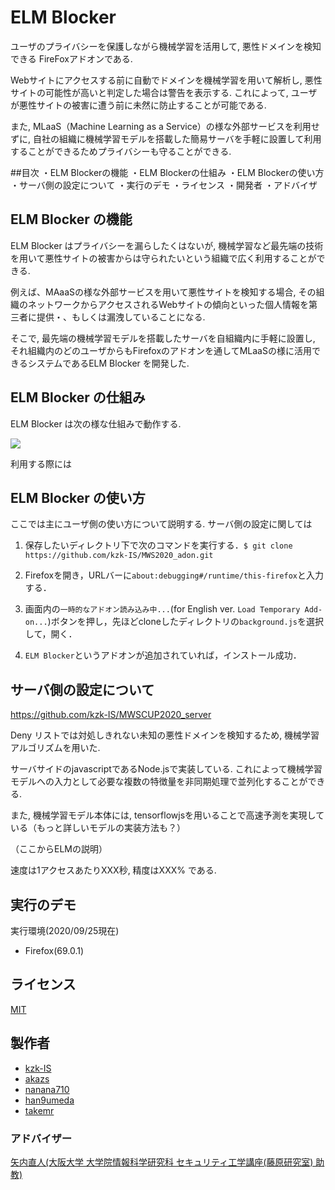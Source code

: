 # ELM Blocker 

ユーザのプライバシーを保護しながら機械学習を活用して, 悪性ドメインを検知できる FireFoxアドオンである.

Webサイトにアクセスする前に自動でドメインを機械学習を用いて解析し, 悪性サイトの可能性が高いと判定した場合は警告を表示する. これによって, ユーザが悪性サイトの被害に遭う前に未然に防止することが可能である.

また, MLaaS（Machine Learning as a Service）の様な外部サービスを利用せずに, 自社の組織に機械学習モデルを搭載した簡易サーバを手軽に設置して利用することができるためプライバシーも守ることができる.

##目次
・ELM Blockerの機能
・ELM Blockerの仕組み
・ELM Blockerの使い方
・サーバ側の設定について
・実行のデモ
・ライセンス
・開発者
・アドバイザ

## ELM Blocker の機能

ELM Blocker はプライバシーを漏らしたくはないが, 機械学習など最先端の技術を用いて悪性サイトの被害からは守られたいという組織で広く利用することができる.

例えば、MAaaSの様な外部サービスを用いて悪性サイトを検知する場合, その組織のネットワークからアクセスされるWebサイトの傾向といった個人情報を第三者に提供・、もしくは漏洩していることになる.

そこで, 最先端の機械学習モデルを搭載したサーバを自組織内に手軽に設置し, それ組織内のどのユーザからもFirefoxのアドオンを通してMLaaSの様に活用できるシステムであるELM Blocker を開発した.


## ELM Blocker の仕組み

ELM Blocker は次の様な仕組みで動作する.

![][systemzentaizu]

[systemzentaizu]:https://github.com/kzk-IS/MWS2020_adon/blob/master/systemzentaizu.jpg

利用する際には

## ELM Blocker の使い方

ここでは主にユーザ側の使い方について説明する. サーバ側の設定に関しては

1. 保存したいディレクトリ下で次のコマンドを実行する．`$ git clone https://github.com/kzk-IS/MWS2020_adon.git`

1. Firefoxを開き，URLバーに`about:debugging#/runtime/this-firefox`と入力する．

1. 画面内の`一時的なアドオン読み込み中...`(for English ver. `Load Temporary Add-on...`)ボタンを押し，先ほどcloneしたディレクトリの`background.js`を選択して，開く．

1. `ELM Blocker`というアドオンが追加されていれば，インストール成功．


## サーバ側の設定について
https://github.com/kzk-IS/MWSCUP2020_server

Deny リストでは対処しきれない未知の悪性ドメインを検知するため, 機械学習アルゴリズムを用いた.

サーバサイドのjavascriptであるNode.jsで実装している. これによって機械学習モデルへの入力として必要な複数の特徴量を非同期処理で並列化することができる.

また, 機械学習モデル本体には, tensorflowjsを用いることで高速予測を実現している（もっと詳しいモデルの実装方法も？）

（ここからELMの説明）

速度は1アクセスあたりXXX秒, 精度はXXX% である.

## 実行のデモ

実行環境(2020/09/25現在)
- Firefox(69.0.1)

## ライセンス

[MIT](https://github.com/tcnksm/tool/blob/master/LICENCE)

## 製作者

- [kzk-IS](https://github.com/kzk-IS)
- [akazs](https://github.com/akazs)
- [nanana710](https://github.com/nanana710)
- [han9umeda](https://github.com/han9umeda)
- [takemr](https://github.com/takemr)

### アドバイザー

[矢内直人(大阪大学 大学院情報科学研究科 セキュリティ工学講座(藤原研究室) 助教)](http://www-infosec.ist.osaka-u.ac.jp/~yanai/)
